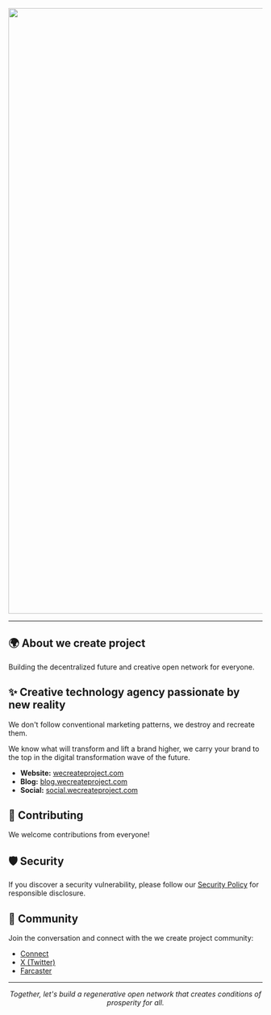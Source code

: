 <p align="center">
  <a href="https://wecreateproject.com">
    <picture>
    <img alt="we create project banner" src="https://github.com/user-attachments/assets/1485db5b-e863-4743-895a-d7b65aa07e80" width="1200" height="auto">
    </picture>
  </a>
</p>

---

## 🌍 About we create project

Building the decentralized future and creative open network for everyone.

## ✨ Creative technology agency passionate by new reality

We don't follow conventional marketing patterns, we destroy and recreate them.

We know what will transform and lift a brand higher, we carry your brand to the top in the digital transformation wave of the future.

- **Website:** [wecreateproject.com](https://wecreateproject.com)
- **Blog:** [blog.wecreateproject.com](https://wecreateproject.com/blog)
- **Social:** [social.wecreateproject.com](https://social.wecreateproject.com)

## 🤝 Contributing

We welcome contributions from everyone!

## 🛡️ Security

If you discover a security vulnerability, please follow our [Security Policy](https://wecreateproject.com) for responsible disclosure.

## 💬 Community

Join the conversation and connect with the we create project community:

- [Connect](https://wecreateproject.com/contact)
- [X (Twitter)](https://twitter.com/wecreateproject)
- [Farcaster](https://farcaster.xyz/wecreateproject.eth)

---

<p align="center">
  <i>Together, let's build a regenerative open network that creates conditions of prosperity for all.</i>
</p>

